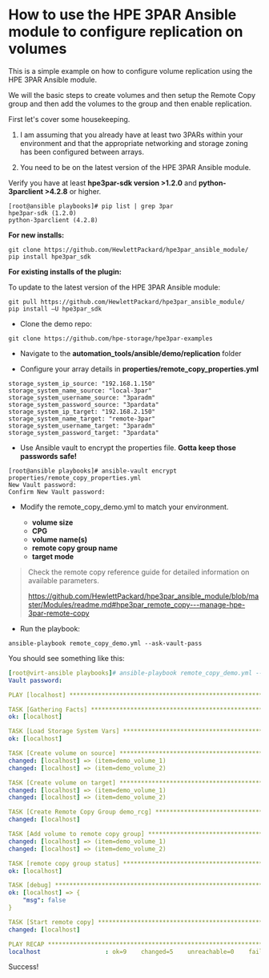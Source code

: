 # How to use the HPE 3PAR Ansible module to configure replication on volumes

This is a simple example on how to configure volume replication using the HPE 3PAR Ansible module.

We will the basic steps to create volumes and then setup the Remote Copy group and then add the volumes to the group and then enable replication.

First let's cover some housekeeping.

1. I am assuming that you already have at least two 3PARs within your environment and that the appropriate networking and storage zoning has been configured between arrays.

2. You need to be on the latest version of the HPE 3PAR Ansible module.

Verify you have at least **hpe3par-sdk version >1.2.0** and **python-3parclient >4.2.8** or higher.
```
[root@ansible playbooks]# pip list | grep 3par
hpe3par-sdk (1.2.0)
python-3parclient (4.2.8)
```

**For new installs:**
```
git clone https://github.com/HewlettPackard/hpe3par_ansible_module/
pip install hpe3par_sdk
```

**For existing installs of the plugin:**

To update to the latest version of the HPE 3PAR Ansible module:
```
git pull https://github.com/HewlettPackard/hpe3par_ansible_module/
pip install –U hpe3par_sdk
```



  * Clone the demo repo:

```
git clone https://github.com/hpe-storage/hpe3par-examples
```


  * Navigate to the **automation_tools/ansible/demo/replication** folder

  * Configure your array details in **properties/remote_copy_properties.yml**

```
storage_system_ip_source: "192.168.1.150"
storage_system_name_source: "local-3par"
storage_system_username_source: "3paradm"
storage_system_password_source: "3pardata"
storage_system_ip_target: "192.168.2.150"
storage_system_name_target: "remote-3par"
storage_system_username_target: "3paradm"
storage_system_password_target: "3pardata"
```

  * Use Ansible vault to encrypt the properties file. **Gotta keep those passwords safe!**

```
[root@ansible playbooks]# ansible-vault encrypt properties/remote_copy_properties.yml
New Vault password:
Confirm New Vault password:

```


  * Modify the remote_copy_demo.yml to match your environment.

    * **volume size**
    * **CPG**
    * **volume name(s)**
    * **remote copy group name**
    * **target mode**

>Check the remote copy reference guide for detailed information on available parameters.
>
>https://github.com/HewlettPackard/hpe3par_ansible_module/blob/master/Modules/readme.md#hpe3par_remote_copy---manage-hpe-3par-remote-copy

  * Run the playbook:

```
ansible-playbook remote_copy_demo.yml --ask-vault-pass
```

You should see something like this:

```yaml
[root@virt-ansible playbooks]# ansible-playbook remote_copy_demo.yml --ask-vault-pass
Vault password:

PLAY [localhost] ********************************************************************************

TASK [Gathering Facts] **************************************************************************
ok: [localhost]

TASK [Load Storage System Vars] *****************************************************************
ok: [localhost]

TASK [Create volume on source] ******************************************************************
changed: [localhost] => (item=demo_volume_1)
changed: [localhost] => (item=demo_volume_2)

TASK [Create volume on target] ******************************************************************
changed: [localhost] => (item=demo_volume_1)
changed: [localhost] => (item=demo_volume_2)

TASK [Create Remote Copy Group demo_rcg] ********************************************************
changed: [localhost]

TASK [Add volume to remote copy group] **********************************************************
changed: [localhost] => (item=demo_volume_1)
changed: [localhost] => (item=demo_volume_2)

TASK [remote copy group status] *****************************************************************
ok: [localhost]

TASK [debug] ************************************************************************************
ok: [localhost] => {
    "msg": false
}

TASK [Start remote copy] ************************************************************************
changed: [localhost]

PLAY RECAP **************************************************************************************
localhost                  : ok=9    changed=5    unreachable=0    failed=0
```  

Success!
